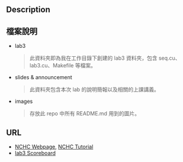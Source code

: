 ## Description

## 檔案說明
- lab3
    > 此資料夾即為我在工作目錄下創建的 lab3 資料夾，包含 seq.cu、lab3.cu、Makefile 等檔案。
- slides & announcement
    > 此資料夾包含本次 lab 的說明簡報以及相關的上課講義。
- images
    > 存放此 repo 中所有 README.md 用到的圖片。
## URL
- [NCHC Webpage](https://portal.apps.edu-cloud.nchc.org.tw), [NCHC Tutorial](https://hackmd.io/@enmingw32/pp-nchc)
- [lab3 Scoreboard](https://apollo.cs.nthu.edu.tw/pp23/scoreboard/lab3/)